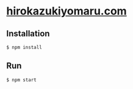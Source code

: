 # [hirokazukiyomaru.com](http://hirokazukiyomaru.com)

## Installation

```
$ npm install
```

## Run

```
$ npm start
```
